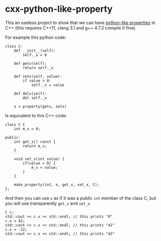 cxx-python-like-property
========================

This an useless project to show that we can have [python-like properties](http://docs.python.org/3/library/functions.html#property) in C++ (this requires C++11, clang 3.1 and g++ 4.7.2 compile it fine).

For example this python code:

    class C:
        def __init__(self):
            self._x = 0
    
        def getx(self):
            return self._x
    
        def setx(self, value):
            if value > 0:
                self._x = value
    
        def delx(self):
            del self._x
    
        x = property(getx, setx)

Is equivalent to this C++ code:

    class C {
        int m_x = 0;
    
    public:
        int get_x() const {
            return m_x;
        }
    
        void set_x(int value) {
            if(value > 0) {
                m_x = value;
            }
        }
    
        make_property(int, x, get_x, set_x, C);
    };

And then you can use `x` as if it was a public `int` member of the class C, but you will use transparently `get_x` and `set_x`.

    C c;
    std::cout << c.x << std::endl; // this prints "0"
    c.x = 42;
    std::cout << c.x << std::endl; // this prints "42"
    c.x = -12;
    std::cout << c.x << std::endl; // this prints "42"

